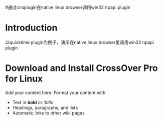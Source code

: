 #通过cnsplugin在native linux browser调用win32 npapi plugin

# Introduction #
以quicktime plugin为例子，演示在native linux browser里调用win32 npapi plugin




# Download and Install CrossOver Pro for Linux #



Add your content here.  Format your content with:
  * Text in **bold** or _italic_
  * Headings, paragraphs, and lists
  * Automatic links to other wiki pages